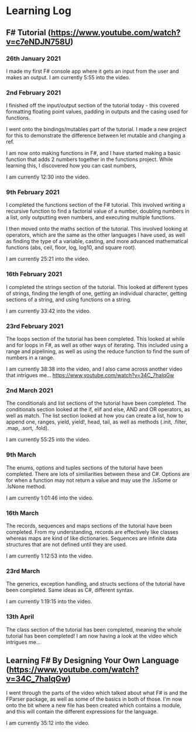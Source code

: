 # Learning Log

## F# Tutorial (https://www.youtube.com/watch?v=c7eNDJN758U)
### 26th January 2021
I made my first F# console app where it gets an input from the user and makes an output. I am currently 5:55 into the video.  

### 2nd February 2021
I finished off the input/output section of the tutorial today - this covered formatting floating point values, padding in outputs and the casing used for functions.  

I went onto the bindings/mutables part of the tutorial. I made a new project for this to demonstrate the difference between let mutable and changing a ref.  

I am now onto making functions in F#, and I have started making a basic function that adds 2 numbers together in the functions project. While learning this, I discovered how you can cast numbers,  

I am currently 12:30 into the video.  

### 9th February 2021
I completed the functions section of the F# tutorial. This involved writing a recursive function to find a factorial value of a number, doubling numbers in a list, only outputting even numbers, and executing multiple functions.

I then moved onto the maths section of the tutorial. This involved looking at operators, which are the same as the other languages I have used, as well as finding the type of a variable, casting, and more advanced mathematical functions (abs, ceil, floor, log, log10, and square root).

I am currently 25:21 into the video.

### 16th February 2021
I completed the strings section of the tutorial. This looked at different types of strings, finding the length of one, getting an individual character, getting sections of a string, and using functions on a string.

I am currently 33:42 into the video.

### 23rd February 2021
The loops section of the tutorial has been completed. This looked at while and for loops in F#, as well as other ways of iterating. This included using a range and pipelining, as well as using the reduce function to find the sum of numbers in a range.

I am currently 38:38 into the video, and I also came across another video that intrigues me... https://www.youtube.com/watch?v=34C_7halqGw

### 2nd March 2021
The conditionals and list sections of the tutorial have been completed. The conditionals section looked at the if, elif and else, AND and OR operators, as well as match. The list section looked at how you can create a list, how to append one, ranges, yield, yield!, head, tail, as well as methods (.init, .filter, .map, .sort, .fold).

I am currently 55:25 into the video.

### 9th March
The enums, options and tuples sections of the tutorial have been completed. There are lots of similiarities between these and C#. Options are for when a function may not return a value and may use the .IsSome or .IsNone method.

I am currently 1:01:46 into the video.

### 16th March 
The records, sequences and maps sections of the tutorial have been completed. From my understanding, records are effectively like classes whereas maps are kind of like dictionaries. Sequences are infinite data structures that are not defined until they are used.

I am currently 1:12:53 into the video.  


### 23rd March
The generics, exception handling, and structs sections of the tutorial have been completed. Same ideas as C#, different syntax.

I am currently 1:19:15 into the video.

### 13th April 
The class section of the tutorial has been completed, meaning the whole tutorial has been completed! I am now having a look at the video which intrigues me...

## Learning F# By Designing Your Own Language (https://www.youtube.com/watch?v=34C_7halqGw)
I went through the parts of the video which talked about what F# is and the FParser package, as well as some of the basics in both of those. I'm now onto the bit where a new file has been created which contains a module, and this will contain the different expressions for the language.

I am currently 35:12 into the video.